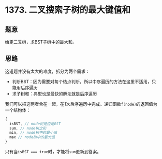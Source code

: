 # 1373. 二叉搜索子树的最大键值和

## 题意

给定二叉树，求BST子树中的最大和。

## 思路

这道题并没有太大的难度，拆分为两个需求：

- 判断BST：因为需要对每个结点判断，所以中序遍历的方法在这里不适用，只能用后序遍历
- 求子树和：典型也是最快的解法就是后序遍历

我们可以把这两者合在一起，在1次后序遍历中完成。递归函数`f(node)`的返回值为一个结构体：

```js
{
  isBST, // node树是否是BST
  sum, // node树之和
  min, // node树中的最小值
  max // node树中的最大值
}
```

只有当`isBST === true`时，才能将`sum`更新到答案。
